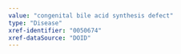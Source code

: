 ```yaml
---
value: "congenital bile acid synthesis defect"
type: "Disease"
xref-identifier: "0050674"
xref-dataSource: "DOID"
---
```

